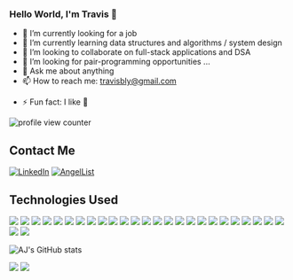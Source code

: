 ### Hello World, I'm Travis 👋

<!--
**lytravis/lytravis** is a ✨ _special_ ✨ repository because its `README.md` (this file) appears on your GitHub profile.

Here are some ideas to get you started:


-->

- 🔭 I’m currently looking for a job 
- 🌱 I’m currently learning data structures and algorithms / system design
- 👯 I’m looking to collaborate on full-stack applications and DSA
- 🤔 I’m looking for pair-programming opportunities ...
- 💬 Ask me about anything
- 📫 How to reach me: travisbly@gmail.com
<!-- - 😄 Pronouns: ... -->
- ⚡ Fun fact: I like 🐢

<img src='https://komarev.com/ghpvc/?username=lytravis&color=yellowgreen' alt='profile view counter' title='profile view counter'>

## Contact Me
[![LinkedIn](https://img.shields.io/badge/linkedin-%230077B5.svg?style=for-the-badge&logo=linkedin&logoColor=white)](https://www.linkedin.com/in/lytravis/)
[![AngelList](https://img.shields.io/badge/AngelList-%23D4D4D4.svg?style=for-the-badge&logo=AngelList&logoColor=black)](https://angel.co/u/travis-ly)

## Technologies Used
<p>
<!-- languages -->
<img src="https://img.shields.io/badge/JavaScript-323330?style=for-the-badge&logo=javascript&logoColor=F7DF1E" />
<img src="https://img.shields.io/badge/Python-3776AB?style=for-the-badge&logo=python&logoColor=white" />
<img src="https://img.shields.io/badge/CSS3-1572B6?style=for-the-badge&logo=css3&logoColor=white" />
<img src="https://img.shields.io/badge/HTML5-E34F26?style=for-the-badge&logo=html5&logoColor=white" />
<img src="https://img.shields.io/badge/markdown-%23000000.svg?style=for-the-badge&logo=markdown&logoColor=white" />
<img src="https://img.shields.io/badge/json-5E5C5C?style=for-the-badge&logo=json&logoColor=white" />
<!-- Frameworks -->
<img src="https://img.shields.io/badge/Node.js-339933?style=for-the-badge&logo=nodedotjs&logoColor=white" />
<img src="https://img.shields.io/badge/npm-CB3837?style=for-the-badge&logo=npm&logoColor=white" />
<img src="https://img.shields.io/badge/React-20232A?style=for-the-badge&logo=react&logoColor=61DAFB" />
<img src="https://img.shields.io/badge/React_Router-CA4245?style=for-the-badge&logo=react-router&logoColor=white)"/>
<img src="https://img.shields.io/badge/Redux-593D88?style=for-the-badge&logo=redux&logoColor=white" />
<img src="https://img.shields.io/badge/Express.js-000000?style=for-the-badge&logo=express&logoColor=white" />
<img src="https://img.shields.io/badge/Pug-FFF?style=for-the-badge&logo=pug&logoColor=A86454)"/>

<img src="https://img.shields.io/badge/Flask-000000?style=for-the-badge&logo=flask&logoColor=white" />
<img src="https://img.shields.io/badge/Git-F05032?style=for-the-badge&logo=git&logoColor=white" />
<img src="https://img.shields.io/badge/Docker-2CA5E0?style=for-the-badge&logo=docker&logoColor=white" />
<img src="https://img.shields.io/badge/Postman-FF6C37?style=for-the-badge&logo=Postman&logoColor=white" />
<img src="https://img.shields.io/badge/JWT-000000?style=for-the-badge&logo=JSON%20web%20tokens&logoColor=white" />
<!-- cloud -->
<img src="https://img.shields.io/badge/Heroku-430098?style=for-the-badge&logo=heroku&logoColor=white" />

<!-- os -->
<!-- ide -->
<img src="https://img.shields.io/badge/Visual_Studio_Code-0078D4?style=for-the-badge&logo=visual%20studio%20code&logoColor=white" />
<!-- misc -->
<!-- <img src="https://img.shields.io/badge/Raspberry%20Pi-A22846?style=for-the-badge&logo=Raspberry%20Pi&logoColor=white" /> -->
<!-- <img src="https://img.shields.io/badge/gimp-5C5543?style=for-the-badge&logo=gimp&logoColor=white" /> -->
<img src=https://img.shields.io/badge/adobe-%23FF0000.svg?style=for-the-badge&logo=adobe&logoColor=white)"/>
<img src="https://img.shields.io/badge/AWS-%23FF9900.svg?style=for-the-badge&logo=amazon-aws&logoColor=white)"/>
<img src="https://img.shields.io/badge/postgres-%23316192.svg?style=for-the-badge&logo=postgresql&logoColor=white)"/>
<img src="https://img.shields.io/badge/Sequelize-52B0E7?style=for-the-badge&logo=Sequelize&logoColor=white)"/>
<img src="https://img.shields.io/badge/Jest-C21325?style=for-the-badge&logo=jest&logoColor=white" />
<img src="https://img.shields.io/badge/-cypress-%23E5E5E5?style=for-the-badge&logo=cypress&logoColor=058a5e)"/>
<img src="https://img.shields.io/badge/-mocha-%238D6748?style=for-the-badge&logo=mocha&logoColor=white)"/>
<p/>

![AJ's GitHub stats](https://github-readme-stats.vercel.app/api?username=asabushaban&count_private=true&show_icons=true&theme=tokyonight)


<img src="https://github-readme-streak-stats.herokuapp.com/?user=lytravis&theme=tokyonight">

<img src="https://github-readme-stats.vercel.app/api/top-langs/?username=lytravis&theme=tokyonight" />                                                                                                      
                                                                                                        
